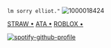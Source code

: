   
`lm sorry elliot."`
![1000018424](https://github.com/user-attachments/assets/bb529f9e-ee35-403d-a6e0-af940438cc3f)








[STRAW •](https://janedoeefann.straw.page/) [ATA •](https://zemeah777.atabook.org/) [ROBLOX •](https://www.roblox.com/users/2005761045/profile?friendshipSourceType=PlayerSearch) 
          


 
 
 
 
 
 
 
 [![spotify-github-profile](https://spotify-github-profile.kittinanx.com/api/view?uid=31aolntofja7eezo74jmie3eaa6e&cover_image=true&theme=novatorem&show_offline=false&background_color=121212&interchange=false&bar_color=ffffff&bar_color_cover=false)](https://github.com/kittinan/spotify-github-profile) 
 
